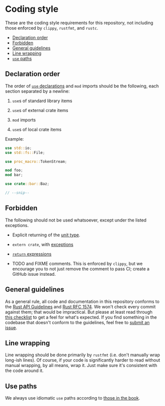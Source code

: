 # Coding style

These are the coding style requirements for this repository, not including those
enforced by `clippy`, `rustfmt`, and `rustc`.

- [Declaration order](#declaration-order)
- [Forbidden](#forbidden)
- [General guidelines](#general-guidelines)
- [Line wrapping](#line-wrapping)
- [`use` paths](#use-paths)

## Declaration order

The order of [`use` declarations] and `mod` imports should be the following,
each section separated by a newline:

1. `use`s of standard library items

2. `use`s of external crate items

3. `mod` imports

4. `use`s of local crate items

Example:

```rust
use std::io;
use std::fs::File;

use proc_macro::TokenStream;

mod foo;
mod bar;

use crate::bar::Baz;

// --snip--
```

## Forbidden

The following should not be used whatsoever, except under the listed exceptions.

- Explicit returning of the [unit type].

- `extern crate`, with [exceptions]

- [`return` expressions]

- TODO and FIXME comments. This is enforced by `clippy`, but we encourage you
to not just remove the comment to pass CI; create a GitHub issue instead.

## General guidelines

As a general rule, all code and documentation in this repository conforms to the
[Rust API Guidelines] and [Rust RFC 1574]. We won't check every commit against
them; that would be impractical. But please at least read through [this
checklist] to get a feel for what's expected. If you find something in the
codebase that doesn't conform to the guidelines, feel free to [submit an issue].

## Line wrapping

Line wrapping should be done primarily by `rustfmt` (i.e. don't manually wrap
long-ish lines). Of course, if your code is significantly harder to read without
manual wrapping, by all means, wrap it. Just make sure it's consistent with the
code around it.

## Use paths

We always use idiomatic `use` paths according to [those in the book].


[exceptions]: https://doc.rust-lang.org/reference/items/extern-crates.html#extern-prelude
[`return` expressions]: https://doc.rust-lang.org/reference/expressions/return-expr.html
[Rust API Guidelines]: https://rust-lang.github.io/api-guidelines/
[Rust RFC 1574]: https://rust-lang.github.io/rfcs/1574-more-api-documentation-conventions.html
[submit an issue]: https://github.com/lberrymage/accrescent/issues/new
[this checklist]: https://rust-lang.github.io/api-guidelines/checklist.html
[those in the book]: https://doc.rust-lang.org/stable/book/ch07-04-bringing-paths-into-scope-with-the-use-keyword.html#creating-idiomatic-use-paths
[unit type]: https://doc.rust-lang.org/std/primitive.unit.html
[`use` declarations]: https://doc.rust-lang.org/reference/items/use-declarations.html
